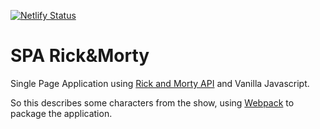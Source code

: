 [![Netlify Status](https://api.netlify.com/api/v1/badges/3a5323ec-e0ee-4ad2-87fd-f5c85383ba3e/deploy-status)](https://app.netlify.com/sites/shiny-lily-d6bace/deploys)

# SPA Rick&Morty

Single Page Application using [Rick and Morty API](https://rickandmortyapi.com) and Vanilla Javascript.

So this describes some characters from the show, using [Webpack](https://webpack.js.org/) to package the application.